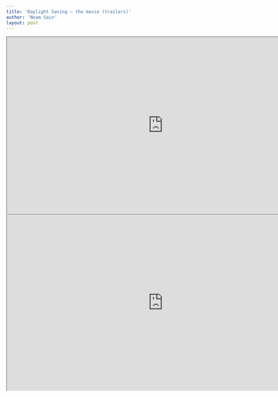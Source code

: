 ```yaml
---
title: 'Daylight Saving — the movie (trailers)'
author: 'Noam Sain'
layout: post
---
```


<iframe height="473" src="https://www.youtube.com/embed/k4EUTMPuvHo?feature=oembed" title="Daylight Saving - Movie Trailer" width="840"></iframe>

<iframe height="473" src="https://www.youtube.com/embed/w45QkL9blG4?feature=oembed" title="Daylight Saving: Spring Forward - Movie Trailer" width="840"></iframe>